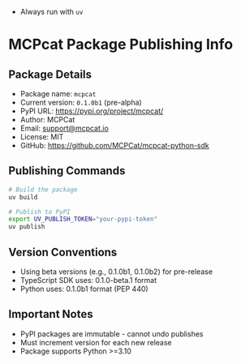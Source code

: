 - Always run with `uv`

# MCPcat Package Publishing Info

## Package Details
- Package name: `mcpcat`
- Current version: `0.1.0b1` (pre-alpha)
- PyPI URL: https://pypi.org/project/mcpcat/
- Author: MCPCat
- Email: support@mcpcat.io
- License: MIT
- GitHub: https://github.com/MCPCat/mcpcat-python-sdk

## Publishing Commands
```bash
# Build the package
uv build

# Publish to PyPI
export UV_PUBLISH_TOKEN="your-pypi-token"
uv publish
```

## Version Conventions
- Using beta versions (e.g., 0.1.0b1, 0.1.0b2) for pre-release
- TypeScript SDK uses: 0.1.0-beta.1 format
- Python uses: 0.1.0b1 format (PEP 440)

## Important Notes
- PyPI packages are immutable - cannot undo publishes
- Must increment version for each new release
- Package supports Python >=3.10